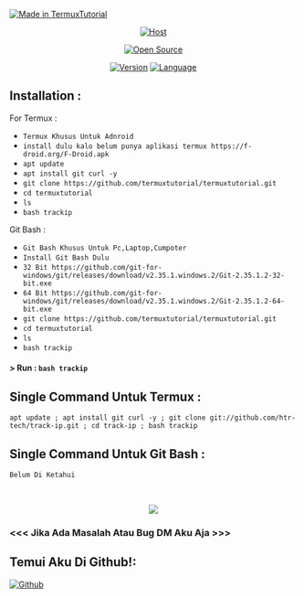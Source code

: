 <p align="left">
<a href="#"><img title="Made in TermuxTutorial" src="https://img.shields.io/badge/MADE%20IN-TermuxTutorial-green?colorA=%23ff0000&colorB=%23017e40&style=for-the-badge"></a>
</p>
<p align="center">
<a href="#"><img title="Host" src="https://raw.githubusercontent.com/htr-tech/release-download/master/images/banner/trackip.png"></a>
</p>
<p align="center">
<a href="#"><img title="Open Source" src="https://img.shields.io/badge/Open%20Source-%E2%9D%A4-green?style=for-the-badge"></a>
</p>
<p align="center">
<a href="#"><img title="Version" src="https://img.shields.io/badge/Version-2.0-green.svg?style=flat-square"></a>
<a href="#"><img title="Language" src="https://badges.frapsoft.com/bash/v1/bash.png?v=103"></a>
</p>

## Installation :
For Termux :
* `Termux Khusus Untuk Adnroid`
* `install dulu kalo belum punya aplikasi termux https://f-droid.org/F-Droid.apk`
* `apt update`
* `apt install git curl -y`
* `git clone https://github.com/termuxtutorial/termuxtutorial.git`
* `cd termuxtutorial`
* `ls`
* `bash trackip`

Git Bash :
* `Git Bash Khusus Untuk Pc,Laptop,Cumpoter`
* `Install Git Bash Dulu`
* `32 Bit https://github.com/git-for-windows/git/releases/download/v2.35.1.windows.2/Git-2.35.1.2-32-bit.exe`
* `64 Bit https://github.com/git-for-windows/git/releases/download/v2.35.1.windows.2/Git-2.35.1.2-64-bit.exe`
* `git clone https://github.com/termuxtutorial/termuxtutorial.git`
* `cd termuxtutorial`
* `ls`
* `bash trackip`
#### > Run : `bash trackip`

## Single Command Untuk Termux :
```
apt update ; apt install git curl -y ; git clone git://github.com/htr-tech/track-ip.git ; cd track-ip ; bash trackip
```
## Single Command Untuk Git Bash :
```
Belum Di Ketahui
```
<br>
<p align="center">
<img src="https://user-images.githubusercontent.com/84164408/152337443-a5b361ee-1b29-47d2-91f5-4f75878b52bd.png"/>

### <<< Jika Ada Masalah Atau Bug DM Aku Aja >>>

## Temui Aku Di Github!:
[![Github](https://img.shields.io/badge/Github-TermuxTutorial-green?style=for-the-badge&logo=github)](https://github.com/termuxtutorial)
